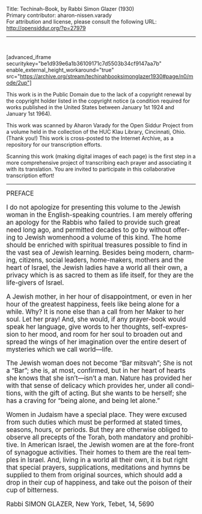 <html>
<head></head>
<body>
Title: Techinah-Book, by Rabbi Simon Glazer (1930)<br />
Primary contributor: aharon-nissen.varady<br />
For attribution and license, please consult the following URL: <a href="http://opensiddur.org/?p=27979">http://opensiddur.org/?p=27979</a>
<p />
<hr />

&nbsp;

[advanced_iframe securitykey="be1d939e6a1b36109171c7d5503b34cf9147aa7b" enable_external_height_workaround="true" src="https://archive.org/stream/techinahbooksimonglazer1930#page/n0/mode/2up"]

This work is in the Public Domain due to the lack of a copyright renewal by the copyright holder listed in the copyright notice (a condition required for works published in the United States between January 1st 1924 and January 1st 1964).

This work was scanned by Aharon Varady for the Open Siddur Project from a volume held in the collection of the HUC Klau Library, Cincinnati, Ohio. (Thank you!) This work is cross-posted to the Internet Archive, as a repository for our transcription efforts.

Scanning this work (making digital images of each page) is the first step in a more comprehensive project of transcribing each prayer and associating it with its translation. You are invited to participate in this collaborative transcription effort!

<hr />

<div class="english" lang="en" style="font-size: 1.2em;">
PREFACE 


I do not apologize for presenting this volume to the Jewish woman in the English-speaking countries. I am merely offering an apology for the Rabbis who failed to provide such great need long ago, and permitted decades to go by without offering to Jewish womenhood a volume of this kind. The home should be enriched with spiritual treasures possible to find in the vast sea of Jewish learning. Besides being modern, charming, citizens, social leaders, home-makers, mothers and the heart of Israel, the Jewish ladies have a world all their own, a privacy which is as sacred to them as life itself, for they are the life-givers of Israel. 

A Jewish mother, in her hour of disappointment, or even in her hour of the greatest happiness, feels like being alone for a while. Why? It is none else than a call from her Maker to her soul. Let her pray! And, she would, if any prayer-book would speak her language, give words to her thoughts, self-expression to her mood, and room for her soul to broaden out and spread the wings of her imagination over the entire desert of mysteries which we call world—life. 

The Jewish woman does not become “Bar mitsvah”; She is not a “Bar”; she is, at most, confirmed, but in her heart of hearts she knows that she isn’t—isn’t a man. Nature has provided her with that sense of delicacy which provides her, under all conditions, with the gift of acting. But she wants to be herself; she has a craving for “being alone, and being let alone.” 

Women in Judaism have a special place. They were excused from such duties which must be performed at stated times, seasons, hours, or periods. But they are otherwise obliged to observe all precepts of the Torah, both mandatory and prohibitive. In American Israel, the Jewish women are at the fore-front of synagogue activities. Their homes to them are the real temples in Israel. And, living in a world all their own, it is but right that special prayers, supplications, meditations and hymns be supplied to them from original sources, which should add a drop in their cup of happiness, and take out the poison of their cup of bitterness. 

Rabbi SIMON GLAZER, 
New York, Tebet, 14, 5690 
</div>

&nbsp;
</body>
</html>